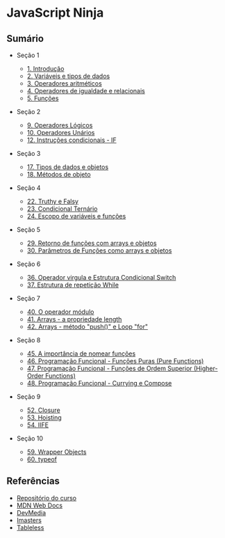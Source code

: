 # JavaScript Ninja

## Sumário

- Seção 1

  - [1. Introdução](./secao_01/01-introducao.md)
  - [2. Variáveis e tipos de dados](./secao_01/02-variaveis-e-tipos-de-dados.html)
  - [3. Operadores aritméticos](./secao_01/03-operadores-aritmeticos.html)
  - [4. Operadores de igualdade e relacionais](./secao_01/04-operadores-de-igualdade-e-relacionais.html)
  - [5. Funções](./secao_01/05-funcoes.html)

- Seção 2

  - [9. Operadores Lógicos](./secao_02/09-operadores-logicos.html)
  - [10. Operadores Unários](./secao_02/10-operadores-unarios.html)
  - [12. Instruções condicionais - IF](./secao_02/12-instrucoes-condicionais-IF.html)

- Seção 3

  - [17. Tipos de dados e objetos](./secao_03/09-operadores-logicos.html)
  - [18. Métodos de objeto](./secao_03/18-metodos-de-objetos.html)

- Seção 4

  - [22. Truthy e Falsy](./secao_04/22-truthy-e-falsy.html)
  - [23. Condicional Ternário](./secao_04/23-condicional-ternario.html)
  - [24. Escopo de variáveis e funções](./secao_04/24-escopo-de-funcao.html)

- Seção 5

  - [29. Retorno de funções com arrays e objetos](./secao_05/29-retornando-objetos-e-arrays.html)
  - [30. Parâmetros de Funções como arrays e objetos](./secao_05/30-parametros-de-funcoes.html)

- Seção 6

  - [36. Operador virgula e Estrutura Condicional Switch](./secao_06/36-operador-virgula-e-switch.html)
  - [37. Estrutura de repetição While](./secao_06/37-estrutura-de-repeticao-while.html)

- Seção 7

  - [40. O operador módulo](./secao_07/40-operador-modulo.html)
  - [41. Arrays - a propriedade length](./secao_07/41-array-length.html)
  - [42. Arrays - método "push()" e Loop "for"](./secao_07/42-array-push-e-loop-for.html)

- Seção 8

  - [45. A importância de nomear funções](./secao_08/45-por-que-nomear-funcoes.html)
  - [46. Programação Funcional - Funções Puras \(Pure Functions\)](./secao_08/46-pf-pure-functions.html)
  - [47. Programação Funcional - Funções de Ordem Superior (Higher-Order Functions)](./secao_08/47-pf-higher-order-functions.html)
  - [48. Programação Funcional - Currying e Compose](./secao_08/48-pf-currying-compose.html)

- Seção 9

  - [52. Closure](./secao_09/52-closure.html)
  - [53. Hoisting](./secao_09/53-hoisting.html)
  - [54. IIFE](./secao_09/54-IIFE.html)

- Seção 10

  - [59. Wrapper Objects](./secao_10/59-wrapper-objects.html)
  - [60. typeof](./secao_10/60-typeof.html)

## Referências

- [Repositório do curso](https://github.com/da2k/curso-javascript-ninja)
- [MDN Web Docs](https://developer.mozilla.org/pt-BR/)
- [DevMedia](https://www.devmedia.com.br/)
- [Imasters](https://imasters.com.br/)
- [Tableless](https://tableless.com.br/)
